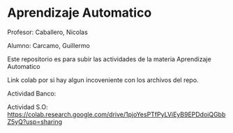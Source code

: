 # Aprendizaje Automatico
Profesor: Caballero, Nicolas

Alumno: Carcamo, Guillermo

Este repositorio es para subir las actividades de la materia Aprendizaje Automatico

Link colab por si hay algun incoveniente con los archivos del repo.

Actividad Banco: 

Actividad S.O: https://colab.research.google.com/drive/1pjoYesPTfPyLViEyB9EPDdoiQGbbZ5yQ?usp=sharing


